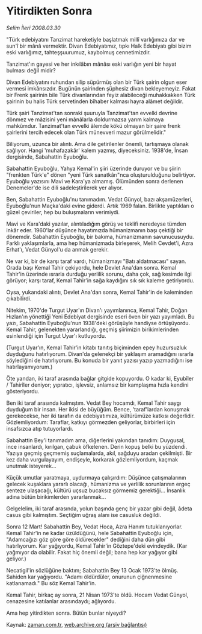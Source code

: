 # Yitirdikten Sonra

*Selim İleri 2008.03.30*

<tr><td class="metin" colspan="2" style="padding-top: 20px; padding-left: 5px; padding-right: 10px;">"Türk edebiyatını Tanzimat hareketiyle başlatmak millî varlığımıza dar ve sun'î bir mânâ vermektir. Divan Edebiyatımız, tıpkı Halk Edebiyatı gibi bizim eski varlığımız, tahteşşuurumuz, kaybolmuş cennetimizdir.</td></tr><tr><td class="metin" colspan="2" style="padding-top: 20px; padding-left: 5px; padding-right: 10px;"><p>Tanzimat'ın gayesi ve her inkılâbın mânâsı eski varlığın yeni bir hayat bulması değil midir?
<p>Divan Edebiyatını ruhundan silip süpürmüş olan bir Türk şairin olgun eser vermesi imkânsızdır. Bugünün şairinden şüphesiz divan bekleyemeyiz. Fakat bir Frenk şairinin bile Türk divanlarından feyiz alabileceği muhakkakken Türk şairinin bu halis Türk servetinden bîhaber kalması hayra alâmet değildir.
<p>Türk şairi Tanzimat'tan sonraki şuuruyla Tanzimat'tan evvelki devrine dönmez ve mâzisini yeni mânâlarla doldurmazsa yarım kalmaya mahkûmdur. Tanzimat'tan evvelki âlemde kökü olmayan bir şaire frenk şairlerini tercih edecek olan Türk münevveri mazur görülmelidir."
<p>Biliyorum, uzunca bir alıntı. Ama dile getirilenler önemli, tartışmaya olanak sağlıyor. Hangi 'muhafazakâr' kalem yazmış, diyeceksiniz. 1938'de, İnsan dergisinde, Sabahattin Eyuboğlu.
<p>Sabahattin Eyuboğlu, Yahya Kemal'in şiiri üzerinde duruyor ve bu şiirin "frenkten Türk'e" dönen "yeni Türk sanatkârı"nca oluşturulduğunu belirtiyor. Eyuboğlu yazısını Mavi ve Kara'ya almamış. Ölümünden sonra derlenen Denemeler'de ise dili sadeleştirilerek yer alıyor.
<p>Ben, Sabahattin Eyuboğlu'nu tanımadım. Vedat Günyol, bazı akşamüzerleri, Eyuboğlu'nun Maçka'daki evine giderdi. Artık 1969 falan. Birlikte yaptıkları o güzel çeviriler, hep bu buluşmaların verimiydi.
<p>Mavi ve Kara'daki yazılar, alıntıladığım görüş ve teklifi neredeyse tümden inkâr eder. 1960'lar düşünce hayatımızda hümanizmanın başı çektiği bir dönemdir. Sabahattin Eyuboğlu, bir bakıma, hümanizmanın savunucusuydu. Farklı yaklaşımlarla, ama hep hümanizmada birleşerek, Melih Cevdet'i, Azra Erhat'ı, Vedat Günyol'u da anmak gerekir.
<p>Ne var ki, bir de karşı taraf vardı, hümanizmayı "Batı aldatmacası" sayan. Orada başı Kemal Tahir çekiyordu, hele Devlet Ana'dan sonra. Kemal Tahir'in üzerinde ısrarla durduğu yerlilik sorunu, daha çok, sağ kesimde ilgi görüyor; karşı taraf, Kemal Tahir'in sağa kaydığını sık sık kaleme getiriyordu.
<p>Oysa, yukarıdaki alıntı, Devlet Ana'dan sonra, Kemal Tahir'in de kaleminden çıkabilirdi.
<p>Nitekim, 1970'de Turgut Uyar'ın Divan'ı yayımlanınca, Kemal Tahir, Doğan Hızlan'ın yönettiği Yeni Edebiyat dergisinde eseri öven bir yazı yayımladı. Bu yazı, Sabahattin Eyuboğlu'nun 1938'deki görüşüyle handiyse örtüşüyordu. Kemal Tahir, gelenekten yararlandığı, geçmiş şiirimizin birikimlerinden esinlendiği için Turgut Uyar'ı kutluyordu.
<p>(Turgut Uyar'ın, Kemal Tahir'in kitabı tanıtış biçiminden epey huzursuzluk duyduğunu hatırlıyorum. Divan'da gelenekçi bir yaklaşım aramadığını ısrarla söylediğini de hatırlıyorum. Bu konuda bir yanıt yazısı yazıp yazmadığını ise hatırlayamıyorum.)
<p>Öte yandan, iki taraf arasında bağlar gitgide kopuyordu. O kadar ki, Eyubîler / Tahirîler deniyor; yıpratıcı, işlevsiz, anlamsız bir kamplaşma hızla kendini gösteriyordu.
<p>Ben iki taraf arasında kalmıştım. Vedat Bey hocamdı, Kemal Tahir saygı duyduğum bir insan. Her ikisi de büyüğüm. Bence, 'taraf'lardan konuşmak gerekecekse, her iki tarafın da edebiyatımıza, kültürümüze katkısı değerlidir. Gözlemliyordum: Taraflar, katkıyı görmezden geliyorlar, birbirleri için insafsızca atıp tutuyorlardı.
<p>Sabahattin Bey'i tanımadım ama, diğerlerini yakından tanıdım: Duygusal, ince insanlardı, kırılgan, çabuk öfkelenen. Derin kopuş belki bu yüzdendi. Yazıya geçmiş geçmemiş suçlamalarda, akıl, sağduyu aradan çekilmişti. Bir kez daha vurgulayayım, endişeyle, korkarak gözlemliyordum, kaçmak unutmak isteyerek...
<p>Küçük umutlar yaratmaya, uydurmaya çalışırdım: Düşünce çatışmalarının gelecek kuşaklara yararlı olacağı, hümanizma ve yerlilik sorunlarının ergeç senteze ulaşacağı, kültürü uçsuz bucaksız görmemiz gerektiği... İnsanlık adına bütün birikimlerden yararlanmak...
<p>Gelgelelim, iki taraf arasında, yolun başında genç bir yazar gibi değil, âdeta casus gibi kalmıştım. Seçtiğim uğraş alanı ise casusluk değildi.
<p>Sonra 12 Mart! Sabahattin Bey, Vedat Hoca, Azra Hanım tutuklanıyorlar. Kemal Tahir'in ne kadar üzüldüğünü, hele Sabahattin Eyuboğlu için, "Adamcağızı göz göre göre öldürecekler" dediğini daha dün gibi hatırlıyorum. Kar yağıyordu, Kemal Tahir'in Göztepe'deki evindeydik. (Kar yağmıyor da olabilir. Fakat hiç önemli değil; bana hep kar yağıyor gibi geliyor.)
<p>Necatigil'in sözlüğüne baktım; Sabahattin Bey 13 Ocak 1973'te ölmüş. Sahiden kar yağıyordu. "Adamı öldürdüler, onurunun çiğnenmesine katlanamadı." Bu söz Kemal Tahir'in.
<p>Kemal Tahir, birkaç ay sonra, 21 Nisan 1973'te öldü. Hocam Vedat Günyol, cenazesine katılanlar arasındaydı; ağlıyordu.
<p>Ama hep yitirdikten sonra. Bütün bunlar niyeydi?<br/></p></p></p></p></p></p></p></p></p></p></p></p></p></p></p></p></p></p></p></p></td></tr>

Kaynak: [zaman.com.tr](http://zaman.com.tr/yazar.do?yazino=670869), [web.archive.org (arşiv bağlantısı)](http://web.archive.org/web/20080512094648/http://www.zaman.com.tr:80/yazar.do?yazino=670869)
